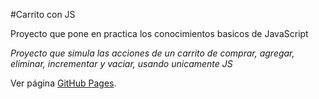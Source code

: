 #Carrito con JS

Proyecto que pone en practica los conocimientos basicos de JavaScript

*Proyecto que simula las acciones de un carrito de comprar, agregar, eliminar, incrementar y vaciar, usando unicamente JS*

Ver página [GitHub Pages](https://carrito-jab.netlify.app/).
